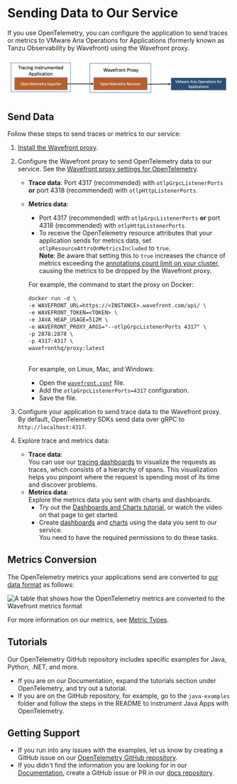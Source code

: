 # Sending Data to Our Service

If you use OpenTelemetry, you can configure the application to send traces or metrics to VMware Aria Operations for Applications (formerly known as Tanzu Observability by Wavefront) using the Wavefront proxy.

<img src="images/opentelemetry_proxy_tracing.png" alt="A data flow diagram that shows how the data flows from your application to the proxy, and then to our service" style="width:750px;"/>

## Send Data

Follow these steps to send traces or metrics to our service:

1. [Install the Wavefront proxy](https://docs.wavefront.com/proxies_installing.html).
1. Configure the Wavefront proxy to send OpenTelemetry data to our service. See the [Wavefront proxy settings for OpenTelemetry](https://docs.wavefront.com/proxies_configuring.html#opentelemetry-proxy-properties).
    * **Trace data**: Port 4317 (recommended) with `otlpGrpcListenerPorts` **or** port 4318 (recommended) with `otlpHttpListenerPorts`.
    * **Metrics data**: 
      * Port 4317 (recommended) with `otlpGrpcListenerPorts` **or** port 4318 (recommended) with `otlpHttpListenerPorts`.
      * To receive the OpenTelemetry resource attributes that your application sends for metrics data, set `otlpResourceAttrsOnMetricsIncluded` to `true`.
        <br/>**Note**: Be aware that setting this to `true` increases the chance of metrics exceeding the [annotations count limit on your cluster](https://docs.wavefront.com/wavefront_limits.html#default-customer-specific-limits), causing the metrics to be dropped by the Wavefront proxy.
      
      For example, the command to start the proxy on Docker:
      ```
      docker run -d \
      -e WAVEFRONT_URL=https://<INSTANCE>.wavefront.com/api/ \
      -e WAVEFRONT_TOKEN=<TOKEN> \
      -e JAVA_HEAP_USAGE=512M \
      -e WAVEFRONT_PROXY_ARGS="--otlpGrpcListenerPorts 4317" \
      -p 2878:2878 \
      -p 4317:4317 \
      wavefronthq/proxy:latest
      ```
      <br/>For example, on Linux, Mac, and Windows:
        * Open the [`wavefront.conf`](https://docs.wavefront.com/proxies_configuring.html#proxy-file-paths) file.
        * Add the `otlpGrpcListenerPorts=4317` configuration.
        * Save the file.


1. Configure your application to send trace data to the Wavefront proxy. 
    <br/>By default, OpenTelemetry SDKs send data over gRPC to `http://localhost:4317`.
1. Explore trace and metrics data:
    * **Trace data**: 
      <br/>You can use our [tracing dashboards](https://docs.wavefront.com/tracing_basics.html#visualize-distributed-tracing-data) to visualize the requests as traces, which consists of a hierarchy of spans. This visualization helps you pinpoint where the request is spending most of its time and discover problems.
    * **Metrics data**:
        <br/>Explore the metrics data you sent with charts and dashboards.
        * Try out the [Dashboards and Charts tutorial](https://docs.wavefront.com/tutorial_dashboards.html), or watch the video on that page to get started.
        * Create [dashboards](https://docs.wavefront.com/ui_dashboards.html) and [charts](https://docs.wavefront.com/ui_charts.html) using the data you sent to our service. 
          <br/>You need to have the required permissions to do these tasks.


## Metrics Conversion 

The OpenTelemetry metrics your applications send are converted to [our data format](https://docs.wavefront.com/wavefront_data_format.html) as follows:

![A table that shows how the OpenTelemetry metrics are converted to the Wavefront metrics format](images/opentelemetry_metrics_data_conversion.png)

For more information on our metrics, see [Metric Types](https://docs.wavefront.com/metric_types.html).


## Tutorials

Our OpenTelemetry GitHub repository includes specific examples for Java, Python, .NET, and more. 
 
* If you are on our Documentation, expand the tutorials section under OpenTelemetry, and try out a tutorial.
* If you are on the GitHub repository, for example, go to the `java-examples` folder and follow the steps in the README to instrument Java Apps with OpenTelemetry. 

<!-- 
## License
[Apache 2.0 License - NEEDS TO BE LINKED ONCE ADDED]()
-->

## Getting Support
* If you run into any issues with the examples, let us know by creating a GitHub issue on our [OpenTelemetry GitHub repository](https://github.com/wavefrontHQ/opentelemetry-examples).
* If you didn't find the information you are looking for in our [Documentation](https://docs.wavefront.com/), create a GitHub issue or PR in our [docs repository](https://github.com/wavefrontHQ/docs).
